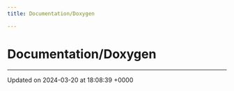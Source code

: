 ```yaml
---
title: Documentation/Doxygen

---
```


# Documentation/Doxygen








-------------------------------

Updated on 2024-03-20 at 18:08:39 +0000
